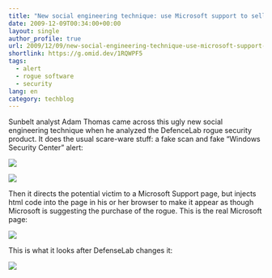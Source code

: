 ```yaml
---
title: "New social engineering technique: use Microsoft support to sell rogues"
date: 2009-12-09T00:34:00+00:00
layout: single
author_profile: true
url: 2009/12/09/new-social-engineering-technique-use-microsoft-support-to-sell-rogues/
shortlink: https://g.omid.dev/1RQWPF5
tags:
  - alert
  - rogue software
  - security
lang: en
category: techblog
---
```

Sunbelt analyst Adam Thomas came across this ugly new social engineering technique when he analyzed the DefenceLab rogue security product. It does the usual scare-ware stuff: a fake scan and fake “Windows Security Center” alert:

![](http://2.bp.blogspot.com/_vaUVXcmC3OI/Sx7oVxjauqI/AAAAAAAAAQw/sXfHGKyaXcI/s1600-h/DlabGUI.jpg)

![](http://3.bp.blogspot.com/_vaUVXcmC3OI/Sx7oZdqpduI/AAAAAAAAAQ4/n_zP2tXInt0/s1600-h/FakeAlert.jpg)

Then it directs the potential victim to a Microsoft Support page, but injects html code into the page in his or her browser to make it appear as though Microsoft is suggesting the purchase of the rogue. This is the real Microsoft page:

![](http://2.bp.blogspot.com/_vaUVXcmC3OI/Sx7oecisneI/AAAAAAAAARA/9RrqUCpf04g/s1600-h/Modified_page.jpg)

This is what it looks after DefenseLab changes it:

![](http://1.bp.blogspot.com/_vaUVXcmC3OI/Sx7ogYwDj6I/AAAAAAAAARI/7oA30xFnInM/s1600-h/Real+MS+page.png)
